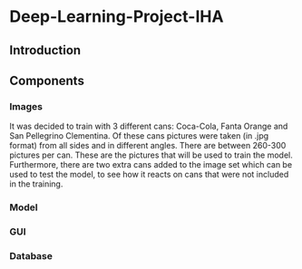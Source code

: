 # Deep-Learning-Project-IHA

## Introduction

<!---TO DO-->

## Components

### Images

It was decided to train with 3 different cans: Coca-Cola, Fanta Orange and San Pellegrino Clementina. Of these cans pictures were taken (in .jpg format) from all sides and in different angles. There are between 260-300 pictures per can. These are the pictures that will be used to train the model.
Furthermore, there are two extra cans added to the image set which can be used to test the model, to see how it reacts on cans that were not included in the training.

### Model

<!---TO DO-->

### GUI

<!---TO DO-->

### Database

<!---TO DO-->
